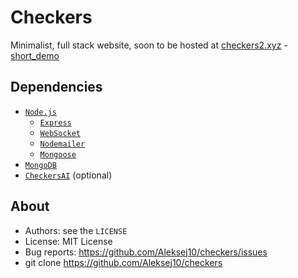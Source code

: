 # Checkers

Minimalist, full stack website, soon to be hosted at [checkers2.xyz](checkers2.xyz)
-[short_demo](https://github.com/Aleksej10/checkers/blob/master/demo.gif)

## Dependencies

- [`Node.js`](nodejs.org)
    - [`Express`](expressjs.com)
    - [`WebSocket`](npmjs.com/package/ws)
    - [`Nodemailer`](nodemailer.com)
    - [`Mongoose`](mongoosejs.com)
- [`MongoDB`](mongodb.com)
- [`CheckersAI`](github.com/Aleksej10/checkersAI) (optional)

## About 

* Authors:     see the `LICENSE`
* License:     MIT License
* Bug reports: https://github.com/Aleksej10/checkers/issues
* git clone    https://github.com/Aleksej10/checkers
